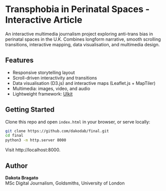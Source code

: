 # Transphobia in Perinatal Spaces - Interactive Article

An interactive multimedia journalism project exploring anti-trans bias in perinatal spaces in the U.K. Combines longform narrative, smooth scrolling transitions, interactive mapping, data visualisation, and multimedia design.

## Features
- Responsive storytelling layout
- Scroll-driven interactivity and transitions
- Data visualisation (D3.js) and interactive maps (Leaflet.js + MapTiler)
- Multimedia: images, video, and audio
- Lightweight framework: [UIkit](https://getuikit.com/)

## Getting Started
Clone this repo and open `index.html` in your browser, or serve locally:
```bash
git clone https://github.com/dakodab/final.git
cd final
python3 -m http.server 8000
```
Visit http://localhost:8000.

## Author
**Dakota Bragato**<br>
MSc Digital Journalism, Goldsmiths, University of London